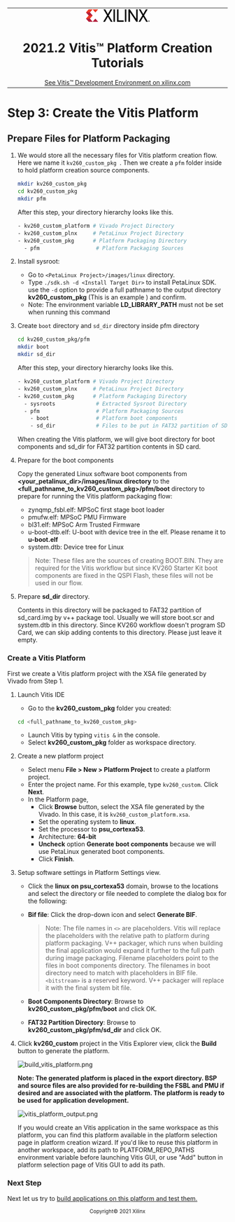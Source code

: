 <!--
# Copyright 2021 Xilinx Inc.
#
# Licensed under the Apache License, Version 2.0 (the "License");
# you may not use this file except in compliance with the License.
# You may obtain a copy of the License at
#
#     http://www.apache.org/licenses/LICENSE-2.0
#
# Unless required by applicable law or agreed to in writing, software
# distributed under the License is distributed on an "AS IS" BASIS,
# WITHOUT WARRANTIES OR CONDITIONS OF ANY KIND, either express or implied.
# See the License for the specific language governing permissions and
# limitations under the License.
-->

<table class="sphinxhide" width="100%">
 <tr width="100%">
    <td align="center"><img src="https://raw.githubusercontent.com/Xilinx/Image-Collateral/main/xilinx-logo.png" width="30%"/><h1>2021.2 Vitis™ Platform Creation Tutorials</h1>
    <a href="https://www.xilinx.com/products/design-tools/vitis.html">See Vitis™ Development Environment on xilinx.com</br></a>
    </td>
 </tr>
</table>

# Step 3: Create the Vitis Platform

## Prepare Files for Platform Packaging

1. We would store all the necessary files for Vitis platform creation flow. Here we name it `kv260_custom_pkg `. Then we create a `pfm` folder inside to hold platform creation source components.

   ```bash
   mkdir kv260_custom_pkg
   cd kv260_custom_pkg
   mkdir pfm
   ```

   After this step, your directory hierarchy looks like this.

   ```bash
   - kv260_custom_platform # Vivado Project Directory
   - kv260_custom_plnx     # PetaLinux Project Directory
   - kv260_custom_pkg      # Platform Packaging Directory
     - pfm                  # Platform Packaging Sources
   ```

2. Install sysroot:

   - Go to `<PetaLinux Project>/images/linux` directory.
   - Type `./sdk.sh -d <Install Target Dir>` to install PetaLinux SDK. use the `-d` option to provide a full pathname to the output directory **kv260_custom_pkg** (This is an example ) and confirm.
   - Note: The environment variable **LD_LIBRARY_PATH** must not be set when running this command


3. Create `boot` directory and `sd_dir` directory inside pfm directory

   ```bash
   cd kv260_custom_pkg/pfm
   mkdir boot
   mkdir sd_dir
   ```

   After this step, your directory hierarchy looks like this.

   ```bash
   - kv260_custom_platform # Vivado Project Directory
   - kv260_custom_plnx     # PetaLinux Project Directory
   - kv260_custom_pkg      # Platform Packaging Directory
     - sysroots             # Extracted Sysroot Directory
     - pfm                  # Platform Packaging Sources
       - boot               # Platform boot components
       - sd_dir             # Files to be put in FAT32 partition of SD card
   ```

   When creating the Vitis platform, we will give boot directory for boot components and sd_dir for FAT32 partition contents in SD card.

4. Prepare for the boot components

   Copy the generated Linux software boot components from **<your_petalinux_dir>/images/linux directory** to the **<full_pathname_to_kv260_custom_pkg>/pfm/boot** directory to prepare for running the Vitis platform packaging flow:

   - zynqmp_fsbl.elf: MPSoC first stage boot loader
   - pmufw.elf: MPSoC PMU Firmware
   - bl31.elf: MPSoC Arm Trusted Firmware
   - u-boot-dtb.elf: U-boot with device tree in the elf. Please rename it to **u-boot.elf**
   - system.dtb: Device tree for Linux

   > Note: These files are the sources of creating BOOT.BIN. They are required for the Vitis workflow but since KV260 Starter Kit boot components are fixed in the QSPI Flash, these files will not be used in our flow.

5. Prepare **sd_dir** directory.

   Contents in this directory will be packaged to FAT32 partition of sd_card.img by v++ package tool. Usually we will store boot.scr and system.dtb in this directory. Since KV260 workflow doesn't program SD Card, we can skip adding contents to this directory. Please just leave it empty.

### Create a Vitis Platform

First we create a Vitis platform project with the XSA file generated by Vivado from Step 1.

1. Launch Vitis IDE
   - Go to the **kv260_custom_pkg** folder you created:

   ```bash
   cd <full_pathname_to_kv260_custom_pkg>
   ```

   - Launch Vitis by typing `vitis &` in the console.
   - Select **kv260_custom_pkg** folder as workspace directory.

2. Create a new platform project

   - Select menu **File > New > Platform Project** to create a platform project.
   - Enter the project name. For this example, type `kv260_custom`. Click **Next**.
   - In the Platform page,
     - Click **Browse** button, select the XSA file generated by the Vivado. In this case, it is `kv260_custom_platform.xsa`.
     - Set the operating system to **linux**.</br>
     - Set the processor to **psu_cortexa53**.</br>
     - Architecture: **64-bit**</br>
     - **Uncheck** option **Generate boot components** because we will use PetaLinux generated boot components.</br>
     - Click **Finish**.

3. Setup software settings in Platform Settings view.

   - Click the **linux on psu_cortexa53** domain, browse to the locations and select the directory or file needed to complete the dialog box for the following:

   - **Bif file**: Click the drop-down icon and select **Generate BIF**.

     > Note: The file names in `<>` are placeholders. Vitis will replace the placeholders with the relative path to platform during platform packaging. V++ packager, which runs when building the final application would expand it further to the full path during image packaging. Filename placeholders point to the files in boot components directory. The filenames in boot directory need to match with placeholders in BIF file. `<bitstream>` is a reserved keyword. V++ packager will replace it with the final system bit file.

   - **Boot Components Directory**: Browse to **kv260_custom_pkg/pfm/boot** and click OK.

   - **FAT32 Partition Directory**: Browse to **kv260_custom_pkg/pfm/sd_dir** and click OK.

4. Click **kv260_custom** project in the Vitis Explorer view, click the **Build** button to generate the platform.

   ![build_vitis_platform.png](./images/build_vitis_platform.png)

   **Note: The generated platform is placed in the export directory. BSP and source files are also provided for re-building the FSBL and PMU if desired and are associated with the platform. The platform is ready to be used for application development.**

   ![vitis_platform_output.png](./images/vitis_platform_output.png)

   If you would create an Vitis application in the same workspace as this platform, you can find this platform available in the platform selection page in platform creation wizard. If you'd like to reuse this platform in another workspace, add its path to PLATFORM_REPO_PATHS environment variable before launching Vitis GUI, or use "Add" button in platform selection page of Vitis GUI to add its path.

### Next Step

Next let us try to [build applications on this platform and test them.](./step4.md)

<p class="sphinxhide" align="center"><sup>Copyright&copy; 2021 Xilinx</sup></p>
